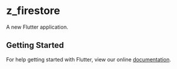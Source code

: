 # z_firestore

A new Flutter application.

## Getting Started

For help getting started with Flutter, view our online
[documentation](https://flutter.io/).
